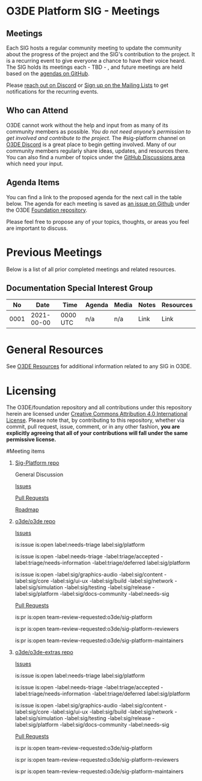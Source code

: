 # O3DE Platform SIG - Meetings

## Meetings

Each SIG hosts a regular community meeting to update the community about the progress of the project and the SIG's contribution to the project. It is a recurring event to give everyone a chance to have their voice heard. The SIG holds its meetings each - TBD - , and future meetings are held based on the [agendas on GitHub](https://github.com/o3de/foundation/issues?q=is%3Aopen+label%3Asig%2Fplatform+label%3Amtg-agenda+).

Please [reach out on Discord](https://discord.gg/p3padwr58u) or [Sign up on the Mailing Lists](https://lists.o3de.org/groups) to get notifications for the recurring events.

## Who can Attend

O3DE cannot work without the help and input from as many of its community members as possible. *You do not need anyone’s permission to get involved and contribute to the project.* The #sig-platform channel on [O3DE Discord](https://discord.gg/Mc6jStmuMK) is a great place to begin getting involved. Many of our community members regularly share ideas, updates, and resources there. You can also find a number of topics under the [GitHub Discussions area](https://github.com/o3de/foundation/discussions) which need your input.

## Agenda Items

You can find a link to the proposed agenda for the next call in the table below. The agenda for each meeting is saved as [an issue on Github](https://github.com/o3de/foundation/issues?q=label%3Asig%2Fplatform+label%3Amtg-agenda+) under the O3DE [Foundation repository](https://github.com/o3de/foundation).

Please feel free to propose any of your topics, thoughts, or areas you feel are important to discuss.

# Previous Meetings

Below is a list of all prior completed meetings and related resources.

## Documentation Special Interest Group

| No   | Date       | Time | Agenda  | Media | Notes | Resources |
| ---- | ---------- | ---- | ------- | ----- | ----- | ---- |
| 0001 | 2021-00-00 | 0000 UTC | n/a | n/a | Link | Link |

# General Resources

See [O3DE Resources](https://o3de.github.io/o3de/foundation) for additional information related to any SIG in O3DE.

# Licensing

The O3DE/foundation repository and all contributions under this repository herein are licensed under [Creative Commons Attribution 4.0 International License](http://creativecommons.org/licenses/by/4.0/). Please note that, by contributing to this repository, whether via commit, pull request, issue, comment, or in any other fashion, **you are explicitly agreeing that all of your contributions will fall under the same permissive license.**

#Meeting items
1. [Sig-Platform repo](https://github.com/o3de/sig-platform)
    
    General Discussion
    
    [Issues](https://github.com/o3de/sig-platform/issues)
    
    [Pull Requests](https://github.com/o3de/sig-platform/pulls)
    
    [Roadmap](https://github.com/orgs/o3de/projects/20)

2. [o3de/o3de repo](https://github.com/o3de/o3de)
    
    [Issues](https://github.com/o3de/o3de/issues)
    
      is:issue is:open label:needs-triage label:sig/platform 
    
      is:issue is:open -label:needs-triage -label:triage/accepted -label:triage/needs-information -label:triage/deferred label:sig/platform  
    
      is:issue is:open -label:sig/graphics-audio -label:sig/content -label:sig/core -label:sig/ui-ux -label:sig/build -label:sig/network -label:sig/simulation -label:sig/testing  -label:sig/release -label:sig/platform -label:sig/docs-community -label:needs-sig
    
    [Pull Requests](https://github.com/o3de/o3de/pulls)
    
      is:pr is:open team-review-requested:o3de/sig-platform
    
      is:pr is:open team-review-requested:o3de/sig-platform-reviewers
    
      is:pr is:open team-review-requested:o3de/sig-platform-maintainers

3. [o3de/o3de-extras repo](https://github.com/o3de/o3de-extras)
    
    [Issues](https://github.com/o3de/o3de-extras/issues)
    
      is:issue is:open label:needs-triage label:sig/platform 
      
      is:issue is:open -label:needs-triage -label:triage/accepted -label:triage/needs-information -label:triage/deferred label:sig/platform  
      
      is:issue is:open -label:sig/graphics-audio -label:sig/content -label:sig/core -label:sig/ui-ux -label:sig/build -label:sig/network -label:sig/simulation -label:sig/testing  -label:sig/release -label:sig/platform -label:sig/docs-community -label:needs-sig
    
    [Pull Requests](https://github.com/o3de-extras/pulls)
    
      is:pr is:open team-review-requested:o3de/sig-platform
      
      is:pr is:open team-review-requested:o3de/sig-platform-reviewers
      
      is:pr is:open team-review-requested:o3de/sig-platform-maintainers



 
